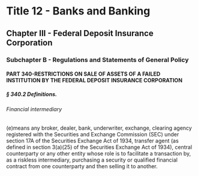 
# Title 12 - Banks and Banking
## Chapter III - Federal Deposit Insurance Corporation
### Subchapter B - Regulations and Statements of General Policy
#### PART 340-RESTRICTIONS ON SALE OF ASSETS OF A FAILED INSTITUTION BY THE FEDERAL DEPOSIT INSURANCE CORPORATION
##### § 340.2 Definitions.
###### Financial intermediary

(e)means any broker, dealer, bank, underwriter, exchange, clearing agency registered with the Securities and Exchange Commission (SEC) under section 17A of the Securities Exchange Act of 1934, transfer agent (as defined in section 3(a)(25) of the Securities Exchange Act of 1934), central counterparty or any other entity whose role is to facilitate a transaction by, as a riskless intermediary, purchasing a security or qualified financial contract from one counterparty and then selling it to another.
